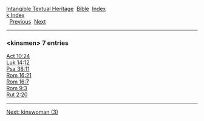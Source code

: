 [Intangible Textual Heritage](../../index)  [Bible](../index) 
[Index](index)   
[k Index](_k_)  
  [Previous](c06483)  [Next](c06485) 

------------------------------------------------------------------------

### &lt;kinsmen&gt; 7 entries

[Act 10:24](../kjv/act010.htm#024)  
[Luk 14:12](../kjv/luk014.htm#012)  
[Psa 38:11](../kjv/psa038.htm#011)  
[Rom 16:21](../kjv/rom016.htm#021)  
[Rom 16:7](../kjv/rom016.htm#007)  
[Rom 9:3](../kjv/rom009.htm#003)  
[Rut 2:20](../kjv/rut002.htm#020)  

------------------------------------------------------------------------

[Next: kinswoman (3)](c06485)
